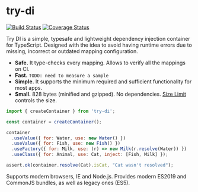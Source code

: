 # try-di

[![Build Status](https://travis-ci.com/AVykhrystyuk/try-di.svg?branch=master)](https://travis-ci.com/AVykhrystyuk/try-di)
[![Coverage Status](https://coveralls.io/repos/github/AVykhrystyuk/try-di/badge.svg)](https://coveralls.io/github/AVykhrystyuk/try-di)

Try DI is a simple, typesafe and lightweight dependency injection container for TypeScript. Designed with the idea to avoid having runtime errors due to missing, incorrect or outdated mapping configuration.

- **Safe.** It type-checks every mapping. Allows to verify all the mappings on CI.
- **Fast.** `TODO: need to measure a sample`
- **Simple.** It supports the minimum required and sufficient functionality for most apps.
- **Small.** 828 bytes (minified and gzipped). No dependencies.
  [Size Limit] controls the size.

```js
import { createContainer } from 'try-di';

const container = createContainer();

container
  .useValue({ for: Water, use: new Water() })
  .useValue({ for: Fish, use: new Fish() })
  .useFactory({ for: Milk, use: (r) => new Milk(r.resolve(Water)) })
  .useClass({ for: Animal, use: Cat, inject: [Fish, Milk] });

assert.ok(container.resolve(Cat).isCat, "Cat wasn't resolved");
```

Supports modern browsers, IE and Node.js. Provides modern ES2019 and CommonJS bundles, as well as legacy ones (ES5).

[size limit]: https://github.com/ai/size-limit
